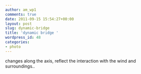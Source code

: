 ```yaml
---
author: am_wp1
comments: true
date: 2011-09-15 15:54:27+00:00
layout: post
slug: dynamic-bridge
title: 'dynamic bridge '
wordpress_id: 48
categories:
- photo
---
```


changes along the axis, reflect the interaction with the wind and surroundings..

<!-- more -->
